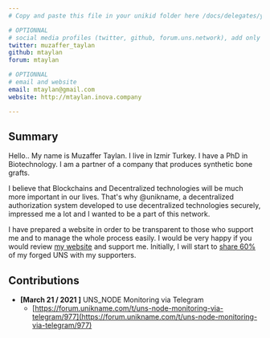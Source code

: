 ```yaml
---
# Copy and paste this file in your unikid folder here /docs/delegates/your_unikid/ and rename it README.md

# OPTIONNAL
# social media profiles (twitter, github, forum.uns.network), add only your username 
twitter: muzaffer_taylan
github: mtaylan
forum: mtaylan

# OPTIONNAL
# email and website
email: mtaylan@gmail.com
website: http://mtaylan.inova.company

---
```


## Summary
Hello.. My name is Muzaffer Taylan. I live in Izmir Turkey. I have a PhD in Biotechnology. I am a partner of a company that produces synthetic bone grafts.

I believe that Blockchains and Decentralized technologies will be much more important in our lives. That's why @unikname, a decentralized authorization system 
developed to use decentralized technologies securely, impressed me a lot and I wanted to be a part of this network.


I have prepared a website in order to be transparent to those who support me and to manage the whole process easily.
I would be very happy if you would review [my website](http://mtaylan.inova.company) and support me. Initially, I will start to [share 60%](http://178.233.241.140:5000/) of my forged UNS with my supporters.

## Contributions
<!-- detail your contributions -->
- **[March 21 / 2021 ]** UNS_NODE Monitoring via Telegram
    * [https://forum.unikname.com/t/uns-node-monitoring-via-telegram/977](https://forum.unikname.com/t/uns-node-monitoring-via-telegram/977)
